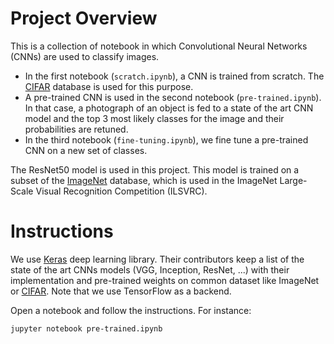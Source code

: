# Project Overview
This is a collection of notebook in which Convolutional Neural Networks (CNNs) are used to classify images.
* In the first notebook (`scratch.ipynb`), a CNN is trained from scratch. The [CIFAR](https://www.cs.toronto.edu/~kriz/cifar.html) database is used for this purpose.
* A pre-trained CNN is used in the second notebook (`pre-trained.ipynb`). In that case, a photograph of an object is fed to a state of the art CNN model and the top 3 most likely classes for the image and their probabilities are retuned.
* In the third notebook (`fine-tuning.ipynb`), we fine tune a pre-trained CNN on a new set of classes.   

The ResNet50 model is used in this project. This model is trained on a subset of the [ImageNet](http://www.image-net.org/) database, which is used in the ImageNet Large-Scale Visual Recognition Competition (ILSVRC).

# Instructions
We use [Keras](https://keras.io/) deep learning library. Their contributors keep a list of the state of the art CNNs models (VGG, Inception, ResNet, ...) with their implementation and pre-trained weights on common dataset like ImageNet or [CIFAR](https://www.cs.toronto.edu/~kriz/cifar.html). Note that we use TensorFlow as a backend.

Open a notebook and follow the instructions. For instance:
```
jupyter notebook pre-trained.ipynb
```
